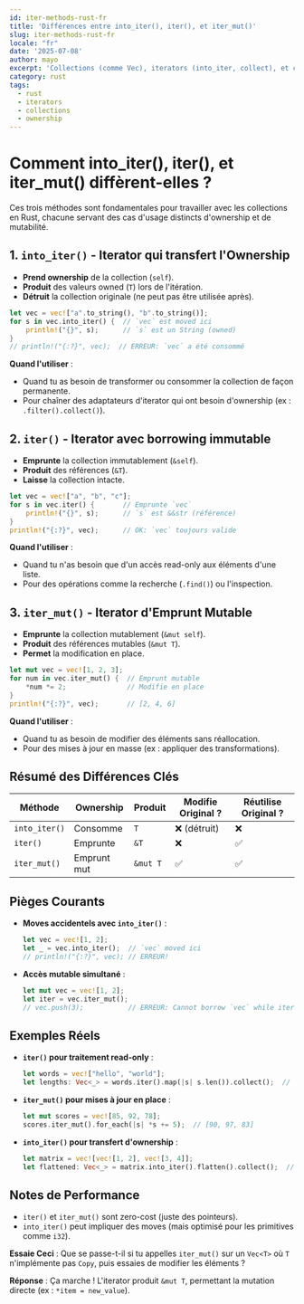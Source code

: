 ```yaml
---
id: iter-methods-rust-fr
title: 'Différences entre into_iter(), iter(), et iter_mut()'
slug: iter-methods-rust-fr
locale: "fr"
date: '2025-07-08'
author: mayo
excerpt: 'Collections (comme Vec), iterators (into_iter, collect), et concepts associés'
category: rust
tags:
  - rust
  - iterators
  - collections
  - ownership
---
```


# Comment into_iter(), iter(), et iter_mut() diffèrent-elles ?

Ces trois méthodes sont fondamentales pour travailler avec les collections en Rust, chacune servant des cas d'usage distincts d'ownership et de mutabilité.

## 1. `into_iter()` - Iterator qui transfert l'Ownership

- **Prend ownership** de la collection (`self`).
- **Produit** des valeurs owned (`T`) lors de l'itération.
- **Détruit** la collection originale (ne peut pas être utilisée après).

```rust
let vec = vec!["a".to_string(), "b".to_string()];
for s in vec.into_iter() {  // `vec` est moved ici
    println!("{}", s);      // `s` est un String (owned)
}
// println!("{:?}", vec);  // ERREUR: `vec` a été consommé
```

**Quand l'utiliser** :
- Quand tu as besoin de transformer ou consommer la collection de façon permanente.
- Pour chaîner des adaptateurs d'iterator qui ont besoin d'ownership (ex : `.filter().collect()`).

## 2. `iter()` - Iterator avec borrowing immutable

- **Emprunte** la collection immutablement (`&self`).
- **Produit** des références (`&T`).
- **Laisse** la collection intacte.

```rust
let vec = vec!["a", "b", "c"];
for s in vec.iter() {       // Emprunte `vec`
    println!("{}", s);      // `s` est &&str (référence)
}
println!("{:?}", vec);      // OK: `vec` toujours valide
```

**Quand l'utiliser** :
- Quand tu n'as besoin que d'un accès read-only aux éléments d'une liste.
- Pour des opérations comme la recherche (`.find()`) ou l'inspection.

## 3. `iter_mut()` - Iterator d'Emprunt Mutable

- **Emprunte** la collection mutablement (`&mut self`).
- **Produit** des références mutables (`&mut T`).
- **Permet** la modification en place.

```rust
let mut vec = vec![1, 2, 3];
for num in vec.iter_mut() {  // Emprunt mutable
    *num *= 2;               // Modifie en place
}
println!("{:?}", vec);       // [2, 4, 6]
```

**Quand l'utiliser** :
- Quand tu as besoin de modifier des éléments sans réallocation.
- Pour des mises à jour en masse (ex : appliquer des transformations).

## Résumé des Différences Clés

| Méthode       | Ownership     | Produit    | Modifie Original ? | Réutilise Original ? |
|---------------|---------------|------------|--------------------|---------------------|
| `into_iter()` | Consomme      | `T`        | ❌ (détruit)        | ❌                  |
| `iter()`      | Emprunte      | `&T`       | ❌                 | ✅                  |
| `iter_mut()`  | Emprunt mut   | `&mut T`   | ✅                 | ✅                  |

## Pièges Courants

- **Moves accidentels avec `into_iter()`** :
  ```rust
  let vec = vec![1, 2];
  let _ = vec.into_iter();  // `vec` moved ici
  // println!("{:?}", vec); // ERREUR!
  ```

- **Accès mutable simultané** :
  ```rust
  let mut vec = vec![1, 2];
  let iter = vec.iter_mut();
  // vec.push(3);           // ERREUR: Cannot borrow `vec` while iterator exists
  ```

## Exemples Réels

- **`iter()` pour traitement read-only** :
  ```rust
  let words = vec!["hello", "world"];
  let lengths: Vec<_> = words.iter().map(|s| s.len()).collect();  // [5, 5]
  ```

- **`iter_mut()` pour mises à jour en place** :
  ```rust
  let mut scores = vec![85, 92, 78];
  scores.iter_mut().for_each(|s| *s += 5);  // [90, 97, 83]
  ```

- **`into_iter()` pour transfert d'ownership** :
  ```rust
  let matrix = vec![vec![1, 2], vec![3, 4]];
  let flattened: Vec<_> = matrix.into_iter().flatten().collect();  // [1, 2, 3, 4]
  ```

## Notes de Performance

- `iter()` et `iter_mut()` sont zero-cost (juste des pointeurs).
- `into_iter()` peut impliquer des moves (mais optimisé pour les primitives comme `i32`).

**Essaie Ceci** : Que se passe-t-il si tu appelles `iter_mut()` sur un `Vec<T>` où `T` n'implémente pas `Copy`, puis essaies de modifier les éléments ?

**Réponse** : Ça marche ! L'iterator produit `&mut T`, permettant la mutation directe (ex : `*item = new_value`).